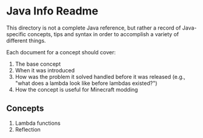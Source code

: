 # Java Info Readme

This directory is not a complete Java reference, but rather a record of Java-specific concepts, tips and syntax in order
to accomplish a variety of different things.

Each document for a concept should cover:
1. The base concept
2. When it was introduced
3. How was the problem it solved handled before it was released (e.g., "what does a lambda look like before lambdas existed?")
4. How the concept is useful for Minecraft modding

## Concepts
1. Lambda functions
2. Reflection
